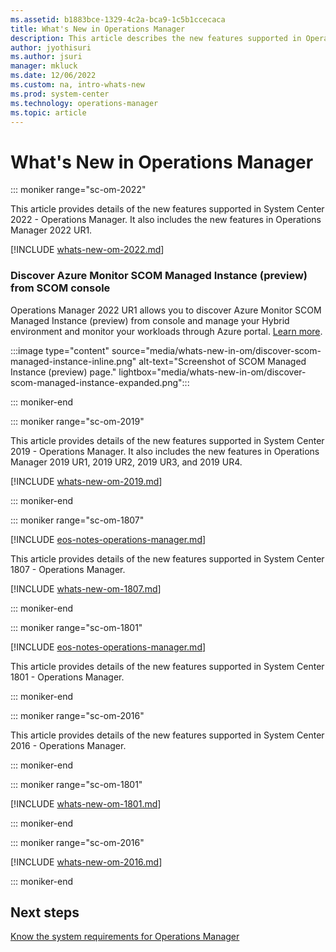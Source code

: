```yaml
---
ms.assetid: b1883bce-1329-4c2a-bca9-1c5b1ccecaca
title: What's New in Operations Manager
description: This article describes the new features supported in Operations Manager
author: jyothisuri
ms.author: jsuri
manager: mkluck
ms.date: 12/06/2022
ms.custom: na, intro-whats-new
ms.prod: system-center
ms.technology: operations-manager
ms.topic: article
---
```


# What's New in Operations Manager



::: moniker range="sc-om-2022"

This article provides details of the new features supported in System Center 2022 - Operations Manager. It also includes the new features in Operations Manager 2022 UR1.

[!INCLUDE [whats-new-om-2022.md](../includes/whats-new-om-2022.md)]

### Discover Azure Monitor SCOM Managed Instance (preview) from SCOM console
Operations Manager 2022 UR1 allows you to discover Azure Monitor SCOM Managed Instance (preview) from console and manage your Hybrid environment and monitor your workloads through Azure portal. [Learn more](/SystemCenterDocs/scom/operations-manager-managed-instance-overview.md).

:::image type="content" source="media/whats-new-in-om/discover-scom-managed-instance-inline.png" alt-text="Screenshot of SCOM Managed Instance (preview) page." lightbox="media/whats-new-in-om/discover-scom-managed-instance-expanded.png":::

::: moniker-end


::: moniker range="sc-om-2019"

This article provides details of the new features supported in System Center 2019 - Operations Manager. It also includes the new features in Operations Manager 2019 UR1, 2019 UR2, 2019 UR3, and 2019 UR4.

[!INCLUDE [whats-new-om-2019.md](../includes/whats-new-om-2019.md)]

::: moniker-end

::: moniker range="sc-om-1807"

[!INCLUDE [eos-notes-operations-manager.md](../includes/eos-notes-operations-manager.md)]

This article provides details of the new features supported in System Center 1807 - Operations Manager.

[!INCLUDE [whats-new-om-1807.md](../includes/whats-new-om-1807.md)]

::: moniker-end

::: moniker range="sc-om-1801"

[!INCLUDE [eos-notes-operations-manager.md](../includes/eos-notes-operations-manager.md)]

This article provides details of the new features supported in System Center 1801 - Operations Manager.

::: moniker-end

::: moniker range="sc-om-2016"

This article provides details of the new features supported in System Center 2016 - Operations Manager.

::: moniker-end

::: moniker range="sc-om-1801"

[!INCLUDE [whats-new-om-1801.md](../includes/whats-new-om-1801.md)]

::: moniker-end

::: moniker range="sc-om-2016"

[!INCLUDE [whats-new-om-2016.md](../includes/whats-new-om-2016.md)]

::: moniker-end

## Next steps
[Know the system requirements for Operations Manager](./system-requirements.md)

